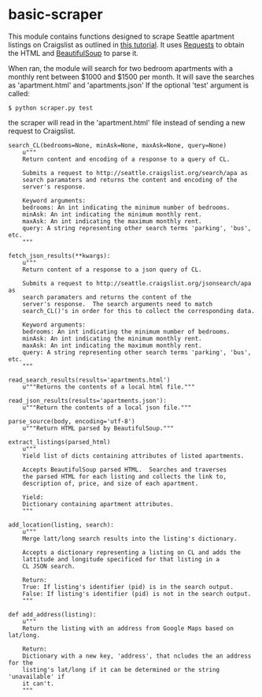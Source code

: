 basic-scraper
=============

This module contains functions designed to scrape Seattle apartment listings on Craigslist as outlined in [this tutorial](http://codefellows.github.io/python-dev-accelerator/assignments/day11/scraper.html).
It uses [Requests](http://docs.python-requests.org/en/latest/) to obtain the HTML and [BeautifulSoup](http://www.crummy.com/software/BeautifulSoup/) to parse it.

When ran, the module will search for two bedroom apartments with a monthly rent between
$1000 and $1500 per month. It will save the searches as 'apartment.html' and 'apartments.json' If the optional 'test' argument is called:

    $ python scraper.py test

the scraper will read in the 'apartment.html' file instead of sending a new request to Craigslist.


    search_CL(bedrooms=None, minAsk=None, maxAsk=None, query=None)
        u"""
        Return content and encoding of a response to a query of CL.

        Submits a request to http://seattle.craigslist.org/search/apa as
        search paramaters and returns the content and encoding of the
        server's response.

        Keyword arguments:
        bedrooms: An int indicating the minimum number of bedrooms.
        minAsk: An int indicating the minimum monthly rent.
        maxAsk: An int indicating the maximum monthly rent.
        query: A string representing other search terms 'parking', 'bus', etc.
        """

    fetch_json_results(**kwargs):
        u"""
        Return content of a response to a json query of CL.

        Submits a request to http://seattle.craigslist.org/jsonsearch/apa as
        search paramaters and returns the content of the
        server's response.  The search arguments need to match
        search_CL()'s in order for this to collect the corresponding data.

        Keyword arguments:
        bedrooms: An int indicating the minimum number of bedrooms.
        minAsk: An int indicating the minimum monthly rent.
        maxAsk: An int indicating the maximum monthly rent.
        query: A string representing other search terms 'parking', 'bus', etc.
        """

    read_search_results(results='apartments.html')
        u"""Returns the contents of a local html file."""

    read_json_results(results='apartments.json'):
        u"""Return the contents of a local json file."""

    parse_source(body, encoding='utf-8')
        u"""Return HTML parsed by BeautifulSoup."""

    extract_listings(parsed_html)
        u"""
        Yield list of dicts containing attributes of listed apartments.

        Accepts BeautifulSoup parsed HTML.  Searches and traverses
        the parsed HTML for each listing and collects the link to,
        description of, price, and size of each apartment.

        Yield:
        Dictionary containing apartment attributes.
        """

    add_location(listing, search):
        u"""
        Merge latt/long search results into the listing's dictionary.

        Accepts a dictionary representing a listing on CL and adds the
        lattitude and longitude specificed for that listing in a
        CL JSON search.

        Return:
        True: If listing's identifier (pid) is in the search output.
        False: If listing's identifier (pid) is not in the search output.
        """

    def add_address(listing):
        u"""
        Return the listing with an address from Google Maps based on lat/long.

        Return:
        Dictionary with a new key, 'address', that ncludes the an address for the
        listing's lat/long if it can be determined or the string 'unavailable' if
        it can't.
        """